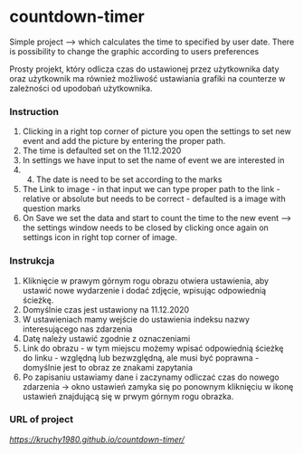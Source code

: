 # countdown-timer
Simple project --> which calculates the time to specified by user date. There is possibility to change the graphic according to users preferences

Prosty projekt, który odlicza czas do ustawionej przez użytkownika daty oraz użytkownik ma również możliwość ustawiania grafiki na counterze w zależności od upodobań użytkownika.

### Instruction
1. Clicking in a right top corner of picture you open the settings to set new event and add the picture by entering the proper path.
2. The time is defaulted set on the 11.12.2020
3. In settings we have input to set the name of event we are interested in
4. 4. The date is need to be set according to the  marks
5. The Link to image  - in that input we can type proper path to the link - relative or absolute but needs to be correct - defaulted is a image with question marks
6. On Save we set the data and start to count the time to the new event --> the settings window needs to be closed by clicking once again on settings icon in right top corner of image. 

### Instrukcja
1. Kliknięcie w prawym górnym rogu obrazu otwiera ustawienia, aby ustawić nowe wydarzenie i dodać zdjęcie, wpisując odpowiednią ścieżkę.
2. Domyślnie czas jest ustawiony na 11.12.2020
3. W ustawieniach mamy wejście do ustawienia indeksu nazwy interesującego nas zdarzenia
4. Datę należy ustawić zgodnie z oznaczeniami
5. Link do obrazu - w tym miejscu możemy wpisać odpowiednią ścieżkę do linku - względną lub bezwzględną, ale musi być poprawna - domyślnie jest to obraz ze znakami zapytania
6. Po zapisaniu ustawiamy dane i zaczynamy odliczać czas do nowego zdarzenia -> okno ustawień zamyka się po ponownym kliknięciu w ikonę ustawień znajdującą się w prwym górnym rogu obrazka.

### URL of project
_https://kruchy1980.github.io/countdown-timer/_
